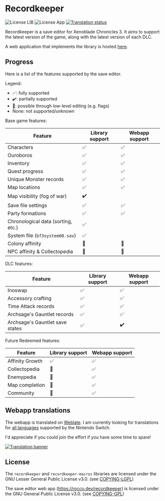 # Recordkeeper

![License LIB](https://img.shields.io/badge/license--lib-LGPL--3.0-orange)
![License App](https://img.shields.io/badge/license--webapp-GPL--3.0-orange)
[![Translation status](https://hosted.weblate.org/widget/recordkeeper/webapp/svg-badge.svg)](https://hosted.weblate.org/engage/recordkeeper/)

Recordkeeper is a save editor for Xenoblade Chronicles 3. It aims to support
the latest version of the game, along with the latest version of each DLC.

A web application that implements the library is hosted [here](https://rocco.dev/recordkeeper).

## Progress

Here is a list of the features supported by the save editor.

Legend:

* :white_check_mark:: fully supported
* :heavy_check_mark:: partially supported
* :wrench:: possible through low-level editing (e.g. flags)
* None: not supported/unknown

Base game features:

| Feature | Library support | Webapp support |
| ------- | --------------- | -------------- |
| Characters | :white_check_mark: | :white_check_mark: |
| Ouroboros | :white_check_mark: | :white_check_mark: |
| Inventory | :white_check_mark: | :white_check_mark: |
| Quest progress | :white_check_mark: | :white_check_mark: |
| Unique Monster records | :white_check_mark: | :white_check_mark: |
| Map locations | :white_check_mark: | :white_check_mark: |
| Map visibility (fog of war) | :heavy_check_mark: | |
| Save file settings | :white_check_mark: | :white_check_mark: |
| Party formations | :white_check_mark: | :white_check_mark: |
| Chronological data (sorting, etc.) | :white_check_mark: | |
| System file (`bf3system00.sav`) | :white_check_mark: | |
| Colony affinity | :wrench: | :wrench: |
| NPC affinity & Collectopedia | :wrench: | :wrench: |

DLC features:

| Feature | Library support | Webapp support |
| ------- | --------------- | -------------- |
| Inoswap | :white_check_mark: | :white_check_mark: |
| Accessory crafting | :white_check_mark: | :white_check_mark: |
| Time Attack records | :white_check_mark: | :white_check_mark: |
| Archsage's Gauntlet records | :white_check_mark: | :white_check_mark: |
| Archsage's Gauntlet save states | :white_check_mark: | :heavy_check_mark: |

Future Redeemed features:

| Feature | Library support | Webapp support |
| ------- | --------------- | -------------- |
| Affinity Growth | :white_check_mark: | :white_check_mark: |
| Collectopedia | :wrench: | :white_check_mark: |
| Enemypedia | :wrench: | :white_check_mark: |
| Map completion | :wrench: | :white_check_mark: |
| Community | :wrench: | :white_check_mark: |

## Webapp translations

The webapp is translated on [Weblate](https://hosted.weblate.org/engage/recordkeeper/). I am currently looking for translations for [all
languages](https://switchbrew.org/wiki/Settings_services#Language) supported by the Nintendo Switch. 

I'd appreciate if you could join the effort if you have some time to spare!

[![Translation banner](https://hosted.weblate.org/widget/recordkeeper/webapp/287x66-black.png)](https://hosted.weblate.org/engage/recordkeeper/)

## License

The `recordkeeper` and `recordkeeper-macros` libraries are licensed under the
GNU Lesser General Public License v3.0. (see [COPYING-LGPL](COPYING-LGPL))

The save editor web app (https://rocco.dev/recordkeeper) is licensed under the
GNU General Public License v3.0. (see [COPYING-GPL](COPYING-GPL))

